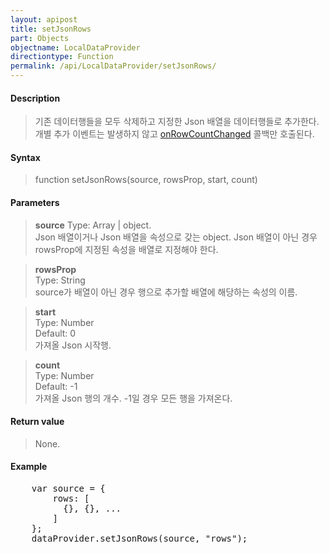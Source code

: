 ```yaml
---
layout: apipost
title: setJsonRows
part: Objects
objectname: LocalDataProvider
directiontype: Function
permalink: /api/LocalDataProvider/setJsonRows/
---
```



#### Description

> 기존 데이터행들을 모두 삭제하고 지정한 Json 배열을 데이터행들로 추가한다. 개별 추가 이벤트는 발생하지 않고 [onRowCountChanged](/api/LocalDataProvider/onRowCountChanged) 콜백만 호출된다.

#### Syntax

> function setJsonRows(source, rowsProp, start, count)

#### Parameters

> **source**
> Type: Array \| object.  
> Json 배열이거나 Json 배열을 속성으로 갖는 object. Json 배열이 아닌 경우 rowsProp에 지정된 속성을 배열로 지정해야 한다.

> **rowsProp**  
> Type: String  
> source가 배열이 아닌 경우 행으로 추가할 배열에 해당하는 속성의 이름.

> **start**  
> Type: Number  
> Default: 0  
> 가져올 Json 시작행. 

> **count**  
> Type: Number  
> Default: -1  
> 가져올 Json 행의 개수. -1일 경우 모든 행을 가져온다.

#### Return value

> None.

#### Example

<pre class="prettyprint">
    var source = {
        rows: [
          {}, {}, ...
        ]
    };
    dataProvider.setJsonRows(source, "rows");
</pre>

